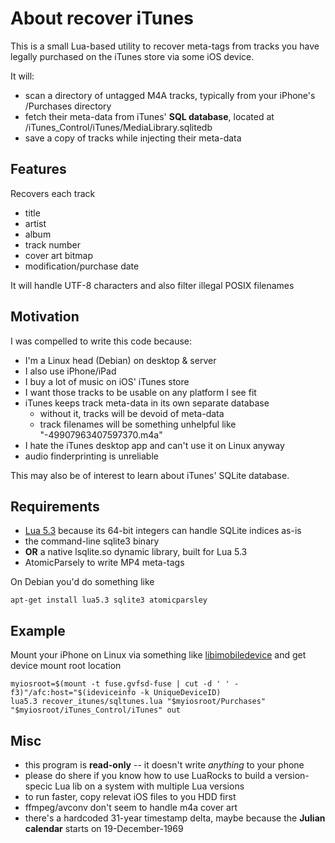 # About recover iTunes

This is a small Lua-based utility to recover meta-tags from tracks you have legally purchased on the iTunes store via some iOS device.

It will:

* scan a directory of untagged M4A tracks, typically from your iPhone's /Purchases directory
* fetch their meta-data from iTunes' **SQL database**, located at /iTunes_Control/iTunes/MediaLibrary.sqlitedb
* save a copy of tracks while injecting their meta-data


## Features

Recovers each track

* title
* artist
* album
* track number
* cover art bitmap
* modification/purchase date

It will handle UTF-8 characters and also filter illegal POSIX filenames


## Motivation

I was compelled to write this code because:

* I'm a Linux head (Debian) on desktop & server
* I also use iPhone/iPad
* I buy a lot of music on iOS' iTunes store
* I want those tracks to be usable on any platform I see fit
* iTunes keeps track meta-data in its own separate database
  * without it, tracks will be devoid of meta-data
  * track filenames will be something unhelpful like "-49907963407597370.m4a"
* I hate the iTunes desktop app and can't use it on Linux anyway
* audio finderprinting is unreliable

This may also be of interest to learn about iTunes' SQLite database.


## Requirements

* [Lua 5.3](http://github.com/lua) because its 64-bit integers can handle SQLite indices as-is
* the command-line sqlite3 binary
* **OR** a native lsqlite.so dynamic library, built for Lua 5.3
* AtomicParsely to write MP4 meta-tags

On Debian you'd do something like

```shell
apt-get install lua5.3 sqlite3 atomicparsley
```


## Example

Mount your iPhone on Linux via something like [libimobiledevice](http://www.libimobiledevice.org) and get device mount root location


```shell
myiosroot=$(mount -t fuse.gvfsd-fuse | cut -d ' ' -f3)"/afc:host="$(ideviceinfo -k UniqueDeviceID)
lua5.3 recover_itunes/sqltunes.lua "$myiosroot/Purchases" "$myiosroot/iTunes_Control/iTunes" out
```


## Misc

* this program is **read-only** -- it doesn't write *anything* to your phone
* please do shere if you know how to use LuaRocks to build a version-specic Lua lib on a system with multiple Lua versions
* to run faster, copy relevat iOS files to you HDD first
* ffmpeg/avconv don't seem to handle m4a cover art
* there's a hardcoded 31-year timestamp delta, maybe because the **Julian calendar** starts on 19-December-1969
